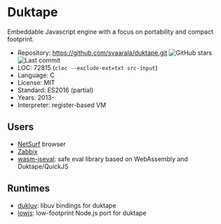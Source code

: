 # Duktape

Embeddable Javascript engine with a focus on portability and compact footprint.

* Repository:  https://github.com/svaarala/duktape.git <img src="https://img.shields.io/github/stars/svaarala/duktape?label=&style=flat-square" alt="GitHub stars" title="GitHub stars"><img src="https://img.shields.io/github/last-commit/svaarala/duktape?label=&style=flat-square" alt="Last commit" title="Last commit">
* LOC:         72815 (`cloc --exclude-ext=txt src-input`)
* Language:    C
* License:     MIT
* Standard:    ES2016 (partial)
* Years:       2013-
* Interpreter: register-based VM

## Users

* [NetSurf](https://github.com/netsurf-browser/netsurf/tree/master/content/handlers/javascript) browser
* [Zabbix](https://github.com/zabbix/zabbix/tree/master/src/libs/zbxembed/)
* [wasm-jseval](https://github.com/maple3142/wasm-jseval): safe eval library based on WebAssembly and Duktape/QuickJS

## Runtimes

* [dukluv](https://github.com/creationix/dukluv): libuv bindings for duktape
* [lowjs](https://github.com/neonious/lowjs): low-footprint Node.js port for duktape
